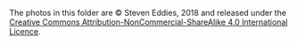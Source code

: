 The photos in this folder are &copy; Steven Eddies, 2018 and released under the [Creative Commons Attribution-NonCommercial-ShareAlike 4.0 International Licence](http://creativecommons.org/licenses/by-nc-sa/4.0/).

